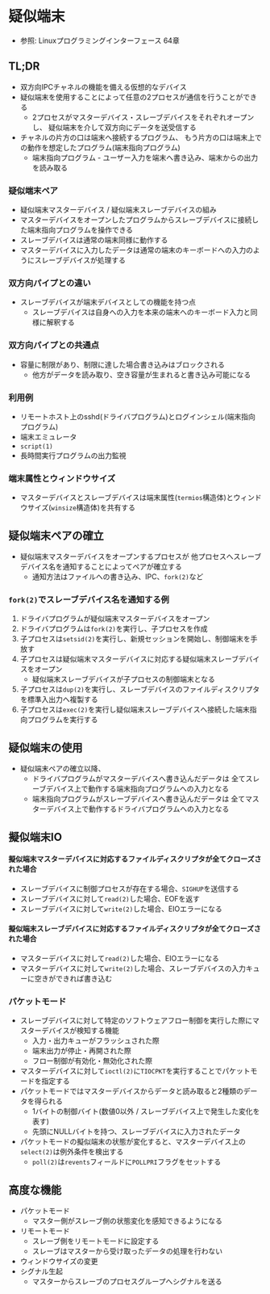 # 疑似端末
- 参照: Linuxプログラミングインターフェース 64章

## TL;DR
- 双方向IPCチャネルの機能を備える仮想的なデバイス
- 疑似端末を使用することによって任意の2プロセスが通信を行うことができる
  - 2プロセスがマスターデバイス・スレーブデバイスをそれぞれオープンし、
    疑似端末を介して双方向にデータを送受信する
- チャネルの片方の口は端末へ接続するプログラム、
  もう片方の口は端末上での動作を想定したプログラム(端末指向プログラム)
  - 端末指向プログラム - ユーザー入力を端末へ書き込み、端末からの出力を読み取る

### 疑似端末ペア
- 疑似端末マスターデバイス / 疑似端末スレーブデバイスの組み
- マスターデバイスをオープンしたプログラムからスレーブデバイスに接続した端末指向プログラムを操作できる
- スレーブデバイスは通常の端末同様に動作する
- マスターデバイスに入力したデータは通常の端末のキーボードへの入力のようにスレーブデバイスが処理する

### 双方向パイプとの違い
- スレーブデバイスが端末デバイスとしての機能を持つ点
  - スレーブデバイスは自身への入力を本来の端末へのキーボード入力と同様に解釈する

### 双方向パイプとの共通点
- 容量に制限があり、制限に達した場合書き込みはブロックされる
  - 他方がデータを読み取り、空き容量が生まれると書き込み可能になる

### 利用例
- リモートホスト上のsshd(ドライバプログラム)とログインシェル(端末指向プログラム)
- 端末エミュレータ
- `script(1)`
- 長時間実行プログラムの出力監視

### 端末属性とウィンドウサイズ
- マスターデバイスとスレーブデバイスは端末属性(`termios`構造体)とウィンドウサイズ(`winsize`構造体)を共有する

## 疑似端末ペアの確立
- 疑似端末マスターデバイスをオープンするプロセスが
  他プロセスへスレーブデバイス名を通知することによってペアが確立する
  - 通知方法はファイルへの書き込み、IPC、`fork(2)`など

### `fork(2)`でスレーブデバイス名を通知する例
1. ドライバプログラムが疑似端末マスターデバイスをオープン
2. ドライバプログラムは`fork(2)`を実行し、子プロセスを作成
3. 子プロセスは`setsid(2)`を実行し、新規セッションを開始し、制御端末を手放す
4. 子プロセスは疑似端末マスターデバイスに対応する疑似端末スレーブデバイスをオープン
    - 疑似端末スレーブデバイスが子プロセスの制御端末となる
5. 子プロセスは`dup(2)`を実行し、スレーブデバイスのファイルディスクリプタを標準入出力へ複製する
6. 子プロセスは`exec(2)`を実行し疑似端末スレーブデバイスへ接続した端末指向プログラムを実行する

## 疑似端末の使用
- 疑似端末ペアの確立以降、
  - ドライバプログラムがマスターデバイスへ書き込んだデータは
    全てスレーブデバイス上で動作する端末指向プログラムへの入力となる
  - 端末指向プログラムがスレーブデバイスへ書き込んだデータは
    全てマスターデバイス上で動作するドライバプログラムへの入力となる

## 擬似端末IO
#### 擬似端末マスターデバイスに対応するファイルディスクリプタが全てクローズされた場合
- スレーブデバイスに制御プロセスが存在する場合、`SIGHUP`を送信する
- スレーブデバイスに対して`read(2)`した場合、EOFを返す
- スレーブデバイスに対して`write(2)`した場合、EIOエラーになる

#### 擬似端末スレーブデバイスに対応するファイルディスクリプタが全てクローズされた場合
- マスターデバイスに対して`read(2)`した場合、EIOエラーになる
- マスターデバイスに対して`write(2)`した場合、スレーブデバイスの入力キューに空きができれば書き込む

### パケットモード
- スレーブデバイスに対して特定のソフトウェアフロー制御を実行した際にマスターデバイスが検知する機能
  - 入力・出力キューがフラッシュされた際
  - 端末出力が停止・再開された際
  - フロー制御が有効化・無効化された際
- マスターデバイスに対して`ioctl(2)`に`TIOCPKT`を実行することでパケットモードを指定する
- パケットモードではマスターデバイスからデータと読み取ると2種類のデータを得られる
  - 1バイトの制御バイト(数値0以外 / スレーブデバイス上で発生した変化を表す)
  - 先頭にNULLバイトを持つ、スレーブデバイスに入力されたデータ
- パケットモードの擬似端末の状態が変化すると、マスターデバイス上の`select(2)`は例外条件を検出する
  - `poll(2)`は`revents`フィールドに`POLLPRI`フラグをセットする

## 高度な機能
- パケットモード
  - マスター側がスレーブ側の状態変化を感知できるようになる
- リモートモード
  - スレーブ側をリモートモードに設定する
  - スレーブはマスターから受け取ったデータの処理を行わない
- ウィンドウサイズの変更
- シグナル生起
  - マスターからスレーブのプロセスグループへシグナルを送る
